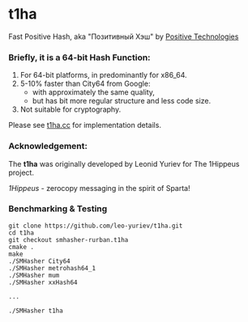 t1ha
=========================================
Fast Positive Hash, aka "Позитивный Хэш"
by [Positive Technologies](https://www.ptsecurity.ru)


### Briefly, it is a 64-bit Hash Function:
  1. For 64-bit platforms, in predominantly for x86_64.
  2. 5-10% faster than City64 from Google:
      - with approximately the same quality,
      - but has bit more regular structure and less code size.
  3. Not suitable for cryptography.


Please see [t1ha.cc](t1ha.cc#L96) for implementation details.


### Acknowledgement:
The **t1ha** was originally developed by Leonid Yuriev for The 1Hippeus project.

_1Hippeus_ - zerocopy messaging in the spirit of Sparta!


### Benchmarking & Testing
```
git clone https://github.com/leo-yuriev/t1ha.git
cd t1ha
git checkout smhasher-rurban.t1ha
cmake .
make
./SMHasher City64
./SMHasher metrohash64_1
./SMHasher mum
./SMHasher xxHash64

...

./SMHasher t1ha
```
